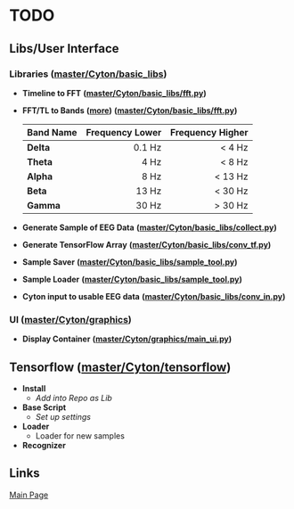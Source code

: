 <link rel="icon" href="http://icons.iconarchive.com/icons/papirus-team/papirus-apps/512/python-icon.png">

# TODO
## Libs/User Interface
### Libraries ([master/Cyton/basic_libs](./Cyton/basic_libs))
 - **Timeline to FFT** **([master/Cyton/basic_libs/fft.py](./Cyton/basic_libs/fft.py))**
 - **FFT/TL to Bands** **([more](https://de.wikipedia.org/wiki/Elektroenzephalografie))** **([master/Cyton/basic_libs/fft.py](./basic_libs/fft.py))**
 
   | Band Name   | Frequency Lower | Frequency Higher |
   |-------------|----------------:|-----------------:|
   | **Delta**   |          0.1 Hz |           < 4 Hz |
   | **Theta**   |            4 Hz |           < 8 Hz |
   | **Alpha**   |            8 Hz |          < 13 Hz |
   | **Beta**    |           13 Hz |          < 30 Hz |
   | **Gamma**   |           30 Hz |          > 30 Hz |

 - **Generate Sample of EEG Data** **([master/Cyton/basic_libs/collect.py](./Cyton/basic_libs/collect.py))**
 - **Generate TensorFlow Array** **([master/Cyton/basic_libs/conv_tf.py](./Cyton/basic_libs/conv_tf.py))**
 - **Sample Saver** **([master/Cyton/basic_libs/sample_tool.py](./Cyton/basic_libs/sample_tool.py))**
 - **Sample Loader** **([master/Cyton/basic_libs/sample_tool.py](./Cyton/basic_libs/sample_tool.py))**
 - **Cyton input to usable EEG data** **([master/Cyton/basic_libs/conv_in.py](./Cyton/basic_libs/sample_tool.py))**

### UI ([master/Cyton/graphics](./Cyton/graphics))
 - **Display Container** **([master/Cyton/graphics/main_ui.py](./Cyton/graphics/main_ui.py))**

## Tensorflow ([master/Cyton/tensorflow](./Cyton/tensorflow))
 - **Install**
   - *Add into Repo as Lib*
 - **Base Script**
   - *Set up settings*
 - **Loader**
   - Loader for new samples
 - **Recognizer**

## Links
[Main Page](https://sfz-eningen.github.io/NeuroCTRL/)
